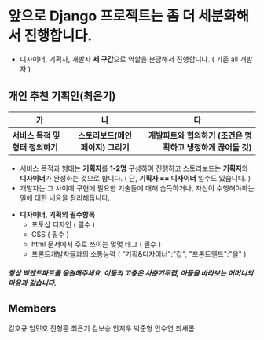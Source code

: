 # 앞으로 Django 프로젝트는 좀 더 세분화해서 진행합니다.

* 디자이너, 기획자, 개발자 **세 구간**으로 역할을 분담해서 진행합니다. ( 기존 all 개발자 )

## 개인 추천 기획안(최은기)
| <center>가</center> | <center>나</center> | <center>다</center> |
|:---------|:---------:|---------:|
| **서비스 목적 및 형태 정의하기** | **스토리보드(메인페이지) 그리기** | **개발파트와 협의하기 (조건은 명확하고 냉정하게 끊어둘 것)** |

* 서비스 목적과 형태는 **기획자**를 **1-2명** 구성하여 진행하고 스토리보드는 **기획자**와 **디자이너**가 완성하는 것으로 합니다. ( 단, **기획자 == 디자이너** 일수도 있습니다. )
* 개발자는 그 사이에 구현에 필요한 기술들에 대해 습득하거나, 자신이 수행해야하는 일에 대한 내용을 정리해둡니다.
+ **디자이너, 기획의 필수항목**
  + 포토샵 디자인 ( 필수 )
  + CSS ( 필수 )
  + html 문서에서 주로 쓰이는 몇몇 태그 ( 필수 )
  + 프론트개발자들과의 소통능력 ( "기획&디자이너":"갑", "프론트엔드":"을" )

##### 항상 벡엔드파트를 응원해주세요. 이들의 고충은 사춘기무렵, 아들을 바라보는 어머니의 마음과 같습니다.


## Members
김호규
엄민호
진형훈
최은기
김보승
안지우
박준형
안수연
최새롬
